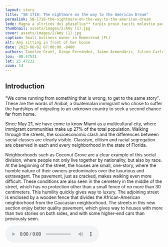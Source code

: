 ```yaml
---
layout: story
title: "SB 1718: The nightmare on the way to the American Dream"
permalink: SB-1718-the-nightmare-on-the-way-to-the-american-dream
lede: Magna a ultrices dui phasellus** turpis proin taciti molestie parturient adipiscing fusce id pharetra lacus leo
thumbnail: assets/images/2/Amy (1).jpg
cover: assets/images/2/Amy (1).jpg
caption: Small business owner in Homestead (FL)
alt: Amy sitting in front of her house 
date: 2023-06-02 07:00:00 -0400
authors: Zanolee Grant, Diego Fernández, Jaime Armendáriz, Julien Carle and Juan Laso
lon: -80.47531
lat: 25.47232
zoom: 14
---
```


## Introduction

"We come running from something that is wrong, to get to the same story". These are the words of Anibal, a Guatemalan immigrant who chose to suffer the hardships of migrating to an unknown country to seek a second chance far from home. 

Since May 21, we have come to know Miami as a multicultural city, where immigrant communities make up 27% of the total population. Walking through the streets, the socioeconomic clash and the differences between social classes are clearly visible. Classism, elitism and racial segregation are observed in each and every neighborhood in the state of Florida.

Neighborhoods such as Coconut Grove are a clear example of this social division, where people not only live together by nationality, but also by race. At the beginning of the street, the houses are small, one-story, where the humble nature of their owners predominates over the luxurious and extravagant. The pavement, just as cracked, makes walking even more difficult. These conditions are also seen in the cemetery in the middle of the street, which has no protection other than a small fence of no more than 30 centimeters. This humility quickly gives way to luxury. The adjoining street is enclosed by a wooden fence that divides the African-American neighborhood from the Caucasian neighborhood. The streets in this new section enjoy better quality pavement, which gives way to houses with more than two stories on both sides, and with some higher-end cars than previously seen. 

<audio controls>
 <source src="assets/images/2/marta.mp3" type="audio/mp3">
</audio>

